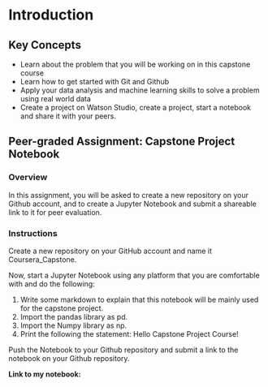 
# Introduction

## Key Concepts

* Learn about the problem that you will be working on in this capstone course
* Learn how to get started with Git and Github
* Apply your data analysis and machine learning skills to solve a problem using real world data
* Create a project on Watson Studio, create a project, start a notebook and share it with your peers.

## Peer-graded Assignment: Capstone Project Notebook

### Overview

In this assignment, you will be asked to create a new repository on your Github account, and to create a Jupyter Notebook and submit a shareable link to it for peer evaluation.

### Instructions

Create a new repository on your GitHub account and name it Coursera_Capstone.

Now, start a Jupyter Notebook using any platform that you are comfortable with and do the following:

1. Write some markdown to explain that this notebook will be mainly used for the capstone project.
2. Import the pandas library as pd.
3. Import the Numpy library as np.
4. Print the following the statement: Hello Capstone Project Course!

Push the Notebook to your Github repository and submit a link to the notebook on your Github repository.

**Link to my notebook:**
